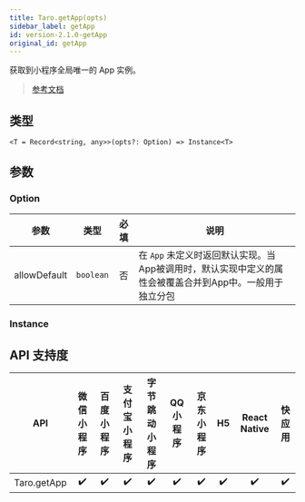 ```yaml
---
title: Taro.getApp(opts)
sidebar_label: getApp
id: version-2.1.0-getApp
original_id: getApp
---
```


获取到小程序全局唯一的 App 实例。

> [参考文档](https://developers.weixin.qq.com/miniprogram/dev/reference/api/getApp.html)

## 类型

```tsx
<T = Record<string, any>>(opts?: Option) => Instance<T>
```

## 参数

### Option

<table>
  <thead>
    <tr>
      <th>参数</th>
      <th>类型</th>
      <th style="text-align:center">必填</th>
      <th>说明</th>
    </tr>
  </thead>
  <tbody>
    <tr>
      <td>allowDefault</td>
      <td><code>boolean</code></td>
      <td style="text-align:center">否</td>
      <td>在 <code>App</code> 未定义时返回默认实现。当App被调用时，默认实现中定义的属性会被覆盖合并到App中。一般用于独立分包</td>
    </tr>
  </tbody>
</table>

### Instance

## API 支持度

| API | 微信小程序 | 百度小程序 | 支付宝小程序 | 字节跳动小程序 | QQ 小程序 | 京东小程序 | H5 | React Native | 快应用 |
| :---: | :---: | :---: | :---: | :---: | :---: | :---: | :---: | :---: | :---: |
| Taro.getApp | ✔️ | ✔️ | ✔️ | ✔️ | ✔️ | ✔️ | ✔️ | ✔️ | ✔️ |
